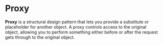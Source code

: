 Proxy
===

**Proxy** is a structural design pattern that lets you provide a substitute or placeholder for
another object. A proxy controls access to the original object, allowing you to perform something
either before or after the request gets through to the original object.